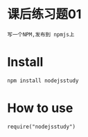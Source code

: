 课后练习题01
===========
	写一个NPM,发布到 npmjs上

Install
===========

	npm install nodejsstudy

How to use
===========

	require("nodejsstudy")
